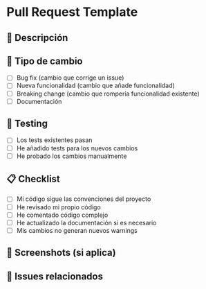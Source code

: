 # Pull Request Template

## 📝 Descripción
<!-- Describe brevemente qué cambios incluye este PR -->

## 🔧 Tipo de cambio
- [ ] Bug fix (cambio que corrige un issue)
- [ ] Nueva funcionalidad (cambio que añade funcionalidad)
- [ ] Breaking change (cambio que rompería funcionalidad existente)
- [ ] Documentación

## 🧪 Testing
- [ ] Los tests existentes pasan
- [ ] He añadido tests para los nuevos cambios
- [ ] He probado los cambios manualmente

## 📋 Checklist
- [ ] Mi código sigue las convenciones del proyecto
- [ ] He revisado mi propio código
- [ ] He comentado código complejo
- [ ] He actualizado la documentación si es necesario
- [ ] Mis cambios no generan nuevos warnings

## 📸 Screenshots (si aplica)
<!-- Añade capturas de pantalla si hay cambios visuales -->

## 🔗 Issues relacionados
<!-- Menciona cualquier issue que este PR cierre: "Closes #123" -->